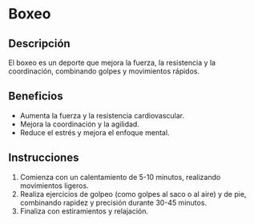 # Boxeo
## Descripción
El boxeo es un deporte que mejora la fuerza, la resistencia y la coordinación, combinando golpes y movimientos rápidos.
## Beneficios
- Aumenta la fuerza y la resistencia cardiovascular.
- Mejora la coordinación y la agilidad.
- Reduce el estrés y mejora el enfoque mental.
## Instrucciones
1. Comienza con un calentamiento de 5-10 minutos, realizando movimientos ligeros.
2. Realiza ejercicios de golpeo (como golpes al saco o al aire) y de pie, combinando rapidez y precisión durante 30-45 minutos.
3. Finaliza con estiramientos y relajación.
